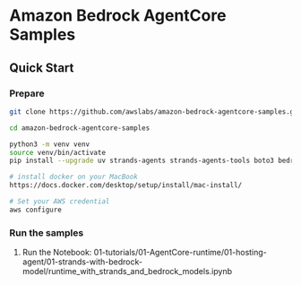 # Amazon Bedrock AgentCore Samples

## Quick Start
### Prepare
```bash
git clone https://github.com/awslabs/amazon-bedrock-agentcore-samples.git

cd amazon-bedrock-agentcore-samples

python3 -m venv venv
source venv/bin/activate
pip install --upgrade uv strands-agents strands-agents-tools boto3 bedrock-agentcore bedrock-agentcore-starter-toolkit

# install docker on your MacBook
https://docs.docker.com/desktop/setup/install/mac-install/

# Set your AWS credential
aws configure
```

### Run the samples
1. Run the Notebook: 01-tutorials/01-AgentCore-runtime/01-hosting-agent/01-strands-with-bedrock-model/runtime_with_strands_and_bedrock_models.ipynb